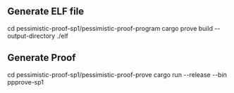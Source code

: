 ## Generate ELF file
cd pessimistic-proof-sp1/pessimistic-proof-program
cargo prove build --output-directory ./elf

## Generate Proof
cd pessimistic-proof-sp1/pessimistic-proof-prove
cargo run --release --bin ppprove-sp1